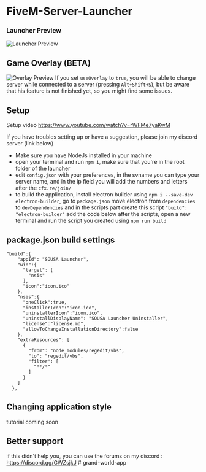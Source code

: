 # FiveM-Server-Launcher

### Launcher Preview

![Launcher Preview](https://cdn.discordapp.com/attachments/731815909928337448/984213151656595557/unknown.png)

## Game Overlay (BETA)
![Overlay Preview](https://cdn.discordapp.com/attachments/777950852451139704/1028810513817284608/unknown.png)
If you set `useOverlay` to `true`, you will be able to change server while connected to a server (pressing `Alt+Shift+S`), but be aware that his feature is not finished yet, so you might find some issues.

## Setup

Setup video https://www.youtube.com/watch?v=rWFMe7yaKwM

If you have troubles setting up or have a suggestion, please join my discord server (link below)

- Make sure you have NodeJs installed in your machine
- open your terminal and run `npm i`, make sure that you're in the root folder of the launcher
- edit `config.json` with your preferences, in the svname you can type your server name, and in the ip field you will add the numbers and letters after the `cfx.re/join/`
- to build the application, install electron builder using `npm i --save-dev electron-builder`, go to `package.json` move electron from `dependencies` to `devDependencies` and in the scripts part create this script `"build": "electron-builder"` add the code below after the scripts, open a new terminal and run the script you created using `npm run build`

## package.json build settings
```
"build":{
    "appId": "SOUSA Launcher",
    "win":{
      "target": [
        "nsis"
      ],
      "icon":"icon.ico"
    },
    "nsis":{
      "oneClick":true,
      "installerIcon":"icon.ico",
      "uninstallerIcon":"icon.ico",
      "uninstallDisplayName": "SOUSA Launcher Uninstaller",
      "license":"license.md",
      "allowToChangeInstallationDirectory":false
    },
    "extraResources": [
      {
        "from": "node_modules/regedit/vbs",
        "to": "regedit/vbs",
        "filter": [
          "**/*"
        ]
      }
    ]
  },
```

## Changing application style
tutorial coming soon

## Better support
if this didn't help you, you can use the forums on my discord : https://discord.gg/GWZsjkJ
#   g r a n d - w o r l d - a p p  
 